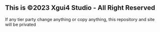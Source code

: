This is ©️2023 Xgui4 Studio - All Right Reserved
--------------------------------------------------------------------------------
If any tier party change anything or copy anything, this repository and site will be privated 
